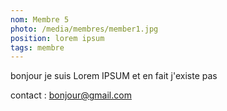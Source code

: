 ```yaml
---
nom: Membre 5
photo: /media/membres/member1.jpg
position: lorem ipsum
tags: membre
---
```


bonjour je suis Lorem IPSUM et en fait j'existe pas

contact : bonjour@gmail.com